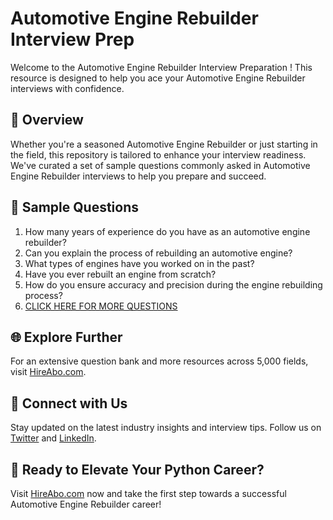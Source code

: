 # Automotive Engine Rebuilder Interview Prep

Welcome to the Automotive Engine Rebuilder Interview Preparation ! This resource is designed to help you ace your Automotive Engine Rebuilder interviews with confidence.

## 🚀 Overview

Whether you're a seasoned Automotive Engine Rebuilder or just starting in the field, this repository is tailored to enhance your interview readiness. We've curated a set of sample questions commonly asked in Automotive Engine Rebuilder interviews to help you prepare and succeed.

## 📝 Sample Questions

1. How many years of experience do you have as an automotive engine rebuilder?
2. Can you explain the process of rebuilding an automotive engine?
3. What types of engines have you worked on in the past?
4. Have you ever rebuilt an engine from scratch?
5. How do you ensure accuracy and precision during the engine rebuilding process?
6. [CLICK HERE FOR MORE QUESTIONS](https://hireabo.com/job/12_4_15/Automotive%20Engine%20Rebuilder)

## 🌐 Explore Further

For an extensive question bank and more resources across 5,000 fields, visit [HireAbo.com](https://www.hireabo.com).

## 📱 Connect with Us

Stay updated on the latest industry insights and interview tips. Follow us on [Twitter](https://twitter.com/hireabo) and [LinkedIn](https://www.linkedin.com/in/hire-abo-3609972a8/).

## 🚀 Ready to Elevate Your Python Career?

Visit [HireAbo.com](https://www.hireabo.com) now and take the first step towards a successful Automotive Engine Rebuilder career!